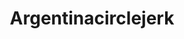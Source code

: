---
title: Argentinacirclejerk
crosslinks:
- argentina
- Tina
- recorcholis
- AMAAggregator
- REEEEEEEEEE
- offmychest
- arggw
- TinderArgentina
- LGBT_de_Argentina
- podemos
- enoughtrumpspam
- Incels
- Irony
- altargentina
- Whatcouldgowrong
- ACJLGBT
- EnoughTrumpSpam
- relationships
- socialism
- PeroCristina
---